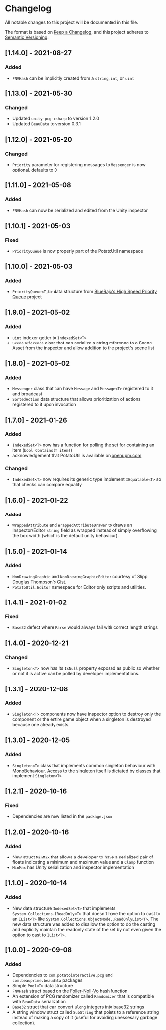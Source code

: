 # Changelog
All notable changes to this project will be documented in this file.

The format is based on [Keep a Changelog](https://keepachangelog.com/en/1.0.0/),
and this project adheres to [Semantic Versioning](https://semver.org/spec/v2.0.0.html).

## [1.14.0] - 2021-08-27
### Added
- `FNVHash` can be implicitly created from a `string`, `int`, or `uint`

## [1.13.0] - 2021-05-30
### Changed
- Updated `unity-pcg-csharp` to version 1.2.0
- Updated `BeauData` to version 0.3.1

## [1.12.0] - 2021-05-20
### Changed
- `Priority` parameter for registering messages to `Messenger` is now optional, defaults to 0

## [1.11.0] - 2021-05-08
### Added
- `FNVHash` can now be serialized and edited from the Unity inspector

## [1.10.1] - 2021-05-03
### Fixed
- `PriorityQueue` is now properly part of the PotatoUtil namespace

## [1.10.0] - 2021-05-03
### Added
- `PriorityQueue<T,U>` data structure from [BlueRaja's High Speed Priority Queue](https://github.com/BlueRaja/High-Speed-Priority-Queue-for-C-Sharp) project

## [1.9.0] - 2021-05-02
### Added
- `uint` indexer getter to `IndexedSet<T>`
- `SceneReference` class that can serialize a string reference to a Scene Asset from the inspector and allow addition to the project's scene list

## [1.8.0] - 2021-05-02
### Added
- `Messenger` class that can have `Message` and `Message<T>` registered to it and broadcast
- `SortedAction` data structure that allows prioritization of actions registered to it upon invocation

## [1.7.0] - 2021-01-26
### Added
- `IndexedSet<T>` now has a function for polling the set for containing an item (`bool Contains(T item)`)
- acknowledgement that PotatoUtil is available on [openupm.com](https://openupm.com)

### Changed
- `IndexedSet<T>` now requires its generic type implement `IEquatable<T>` so that checks can compare equality

## [1.6.0] - 2021-01-22
### Added
- `WrappedAttribute` and `WrappedAttributeDrawer` to draws an Inspector/Editor `string` field as wrapped instead of simply overflowing the box width (which is the default unity behaviour).

## [1.5.0] - 2021-01-14
### Added
- `NonDrawingGraphic` and `NonDrawingGraphicEditor` courtesy of Slipp Douglas Thompson's [Gist](https://gist.github.com/capnslipp/349c18283f2fea316369).
- `PotatoUtil.Editor` namespace for Editor only scripts and utilities.

## [1.4.1] - 2021-01-02
### Fixed
- `Base32` defect where `Parse` would always fail with correct length strings

## [1.4.0] - 2020-12-21
### Changed
- `Singleton<T>` now has its `IsNull` property exposed as public so whether or not it is active can be polled by developer implementations.

## [1.3.1] - 2020-12-08
### Added
- `Singleton<T>` components now have inspector option to destroy only the component or the entire game object when a singleton is destroyed because one already exists.

## [1.3.0] - 2020-12-05
### Added
- `Singleton<T>` class that implements common singleton behaviour with MonoBehaviour. Access to the singleton itself is dictated by classes that implement `Singleton<T>`

## [1.2.1] - 2020-10-16
### Fixed
- Dependencies are now listed in the `package.json`

## [1.2.0] - 2020-10-16
### Added
- New struct `MinMax` that allows a developer to have a serialized pair of floats indicating a minimum and maximum value and a `Clamp` function
- `MinMax` has Unity serialization and inspector implementation

## [1.1.0] - 2020-10-14
### Added
- New data structure `IndexedSet<T>` that implements `System.Collections.IReadOnly<T>` that doesn't have the option to cast to an `IList<T>` like `System.Collections.ObjectModel.ReadOnlyList<T>`. The new data structure was added to disallow the option to do the casting and explicity maintain the readonly state of the set by not even given the option to cast to `IList<T>`.

## [1.0.0] - 2020-09-08
### Added
- Dependencies to `com.potatointeractive.pcg` and `com.beauprime.beaudata` packages
- Simple `Pool<T>` data structure
- `FNVHash` struct based on the [Foller-Noll-Vo](http://www.isthe.com/chongo/tech/comp/fnv/) hash function
- An extension of PCG randomizer called `Randomizer` that is compatible with `BeauData` serialization
- `Base32` struct that can convert `ulong` integers into base32 strings
- A string window struct called `SubString` that points to a reference string instead of making a copy of it (useful for avoiding unessesary garbage collection).